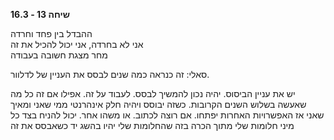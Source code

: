 **שיחה 13 \- 16.3**

ההבדל בין פחד וחרדה  
אני לא בחרדה, אני יכול להכיל את זה  
מחר מצגת חשובה בעבודה

סאלי: זה כנראה כמה שנים לבסס את העניין של לדלוור. 

יש את עניין הביסוס. יהיה נכון להמשיך לבסס. לעבוד על זה. אפילו אם זה כל מה שאעשה בשלוש השנים הקרובות. כשזה יבוסס ויהיה חלק אינהרנטי ממי שאני ומאיך שאני אז האפשרויות האחרות יפתחו. אם רוצה לכתוב. או משהו אחר. יכול להניח בצד כל מיני חלומות שלי מתוך הכרה בזה שהחלומות שלי יהיו בהשג יד כשאבסס את זה

